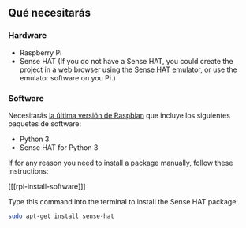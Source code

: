 ## Qué necesitarás

### Hardware

* Raspberry Pi
* Sense HAT (If you do not have a Sense HAT, you could create the project in a web browser using the [Sense HAT emulator](https://trinket.io/sense-hat), or use the emulator software on you Pi.)

### Software
Necesitarás [la última versión de Raspbian](https://www.raspberrypi.org/downloads/) que incluye los siguientes paquetes de software:

- Python 3
- Sense HAT for Python 3

If for any reason you need to install a package manually, follow these instructions:

[[[rpi-install-software]]]

Type this command into the terminal to install the Sense HAT package:

```bash
sudo apt-get install sense-hat
```
